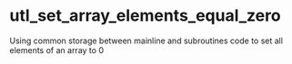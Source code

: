 # utl_set_array_elements_equal_zero
Using common storage between mainline and subroutines code to set all elements of an array to 0
